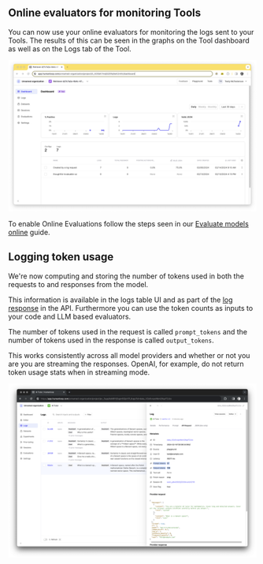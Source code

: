 ## Online evaluators for monitoring Tools

You can now use your online evaluators for monitoring the logs sent to your Tools. The results of this can be seen in the graphs on the Tool dashboard as well as on the Logs tab of the Tool. 

![](../../../assets/images/1faa069-image.png)

To enable Online Evaluations follow the steps seen in our [Evaluate models online](/docs/evaluate-models-online) guide.

## Logging token usage

We're now computing and storing the number of tokens used in both the requests to and responses from the model.

This information is available in the logs table UI and as part of the [log response](/reference/logs/get) in the API. Furthermore you can use the token counts as inputs to your code and LLM based evaluators. 

The number of tokens used in the request is called `prompt_tokens`  and the number of tokens used in the response is called `output_tokens`.

This works consistently across all model providers and whether or not you are you are streaming the responses.  OpenAI, for example, do not return token usage stats when in streaming mode.

<img src="../../../assets/images/eafc6a2-Screenshot_2024-02-14_at_20.13.28.png" />